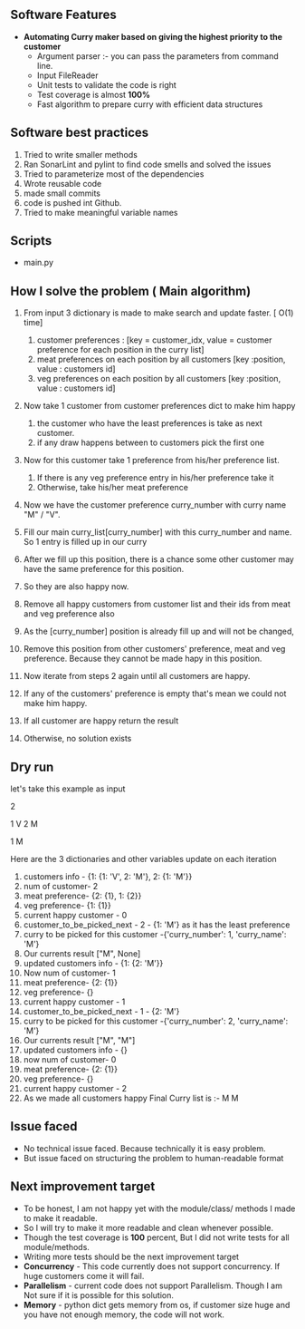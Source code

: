 ## Software Features
- **Automating Curry maker based on giving the highest priority to the customer**
  - Argument parser :- you can pass the parameters from command line.
  - Input FileReader
  - Unit tests to validate the code is right
  - Test coverage is almost **100%**
  - Fast algorithm to prepare curry with efficient data structures

## Software best practices
1. Tried to write smaller methods
2. Ran SonarLint and pylint to find code smells and solved the issues
3. Tried to parameterize most of the dependencies
4. Wrote reusable code
5. made small commits
6. code is pushed int Github.
7. Tried to make meaningful variable names

## Scripts
- main.py

## How I solve the problem ( Main algorithm)
1. From input 3 dictionary is made to make search and update faster. [ O(1) time]
   1. customer preferences : [key = customer_idx, value = customer preference for each position in the curry list]
   2. meat preferences on each position by all customers [key :position, value : customers id]
   3. veg preferences on each position by all customers [key :position, value : customers id]

2. Now take 1 customer from customer preferences dict to make him happy
   1. the customer who have the least preferences is take as next customer.
   2. if any draw happens between to customers pick the first one

3. Now for this customer take 1 preference from his/her preference list.
   1. If there is any veg preference entry in his/her preference take it
   2. Otherwise, take his/her meat preference

4. Now we have the customer preference curry_number with curry name "M" / "V".
5. Fill our main curry_list[curry_number] with this curry_number and name. So 1 entry is filled up in our curry
6. After we fill up this position, there is a chance some other customer may have the same preference for this position.
7. So they are also happy now.
8. Remove all happy customers from customer list and their ids from meat and veg preference also
9. As the [curry_number] position is already fill up and will not be changed, 
10. Remove this position from other customers' preference, meat and veg preference. Because they cannot be made hapy in this position.
11. Now iterate from steps 2 again until all customers are happy.
12. If any of the customers' preference is empty that's mean we could not make him happy.
13. If all customer are happy return the result
14. Otherwise, no solution exists

## Dry run 
let's take this example as input 

2

1 V 2 M

1 M

Here are the 3 dictionaries and other variables update on each iteration

1. customers info - {1: {1: 'V', 2: 'M'}, 2: {1: 'M'}}
2. num of customer- 2
3. meat preference- {2: {1}, 1: {2}} 
4. veg preference- {1: {1}}
5. current happy customer - 0
6. customer_to_be_picked_next - 2 - {1: 'M'} as it has the least preference
7. curry to be picked for this customer -{'curry_number': 1, 'curry_name': 'M'}
8. Our currents result ["M", None]
9. updated customers info - {1: {2: 'M'}} 
10. Now num of customer- 1
11. meat preference- {2: {1}} 
12. veg preference- {}
13. current happy customer - 1
14. customer_to_be_picked_next - 1 - {2: 'M'} 
15. curry to be picked for this customer -{'curry_number': 2, 'curry_name': 'M'} 
16. Our currents result ["M", "M"]
17. updated customers info - {} 
18. now num of customer- 0
19. meat preference- {2: {1}} 
20. veg preference- {}
21. current happy customer - 2
22. As we made all customers happy Final Curry list is :- M M

## Issue faced
- No technical issue faced. Because technically it is easy problem.
- But issue faced on structuring the problem to human-readable format 

## Next improvement target
- To be honest, I am not happy yet with the module/class/ methods I made to make it readable.
- So I will try to make it more readable and clean whenever possible. 
- Though the test coverage is **100** percent, But I did not write tests for all module/methods.
- Writing more tests should be the next improvement target
- **Concurrency** - This code currently does not support concurrency. If huge customers come it will fail. 
- **Parallelism** - current code does not support Parallelism. Though I am Not sure if it is possible for this solution.
- **Memory** - python dict gets memory from os, if customer size huge and you have not enough memory, the code will not work. 